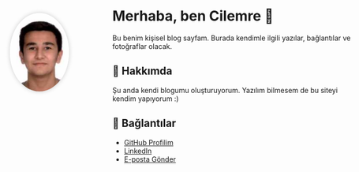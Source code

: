 <div style="position: absolute; left: 20px; top: 100px;">
  <img src="profil.jpeg" alt="Profil Fotoğrafı" style="width: 120px; border-radius: 50%; box-shadow: 0 0 10px rgba(0,0,0,0.2);">
</div>

# Merhaba, ben Cilemre 👋

Bu benim kişisel blog sayfam. Burada kendimle ilgili yazılar, bağlantılar ve fotoğraflar olacak.

## 📸 Hakkımda

Şu anda kendi blogumu oluşturuyorum. Yazılım bilmesem de bu siteyi kendim yapıyorum :)

## 🔗 Bağlantılar

- [GitHub Profilim](https://github.com/cilemre)
- [LinkedIn](https://linkedin.com)
- [E-posta Gönder](mailto:ornek@mail.com)
